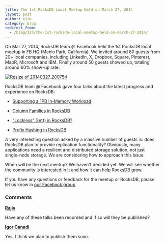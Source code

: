 ```yaml
---
title: The 1st RocksDB Local Meetup Held on March 27, 2014
layout: post
author: xjin
category: blog
redirect_from:
  - /blog/323/the-1st-rocksdb-local-meetup-held-on-march-27-2014/
---
```


On Mar 27, 2014, RocksDB team @ Facebook held the 1st RocksDB local meetup in FB HQ (Menlo Park, California). We invited around 80 guests from 20+ local companies, including LinkedIn, X, Dropbox, Square, Pinterest, MapR, Microsoft and IBM. Finally around 50 guests showed up, totaling around 60% show-up rate.

<!--truncate-->

[![Resize of 20140327_200754](/static/images/Resize-of-20140327_200754-300x225.jpg)](/static/images/Resize-of-20140327_200754-300x225.jpg)

RocksDB team @ Facebook gave four talks about the latest progress and experience on RocksDB:




  * [Supporting a 1PB In-Memory Workload](https://github.com/facebook/rocksdb/raw/gh-pages/talks/2014-03-27-RocksDB-Meetup-Haobo-RocksDB-In-Memory.pdf)




  * [Column Families in RocksDB](https://github.com/facebook/rocksdb/raw/gh-pages/talks/2014-03-27-RocksDB-Meetup-Igor-Column-Families.pdf)




  * ["Lockless" Get() in RocksDB?](https://github.com/facebook/rocksdb/raw/gh-pages/talks/2014-03-27-RocksDB-Meetup-Lei-Lockless-Get.pdf)




  * [Prefix Hashing in RocksDB](https://github.com/facebook/rocksdb/raw/gh-pages/talks/2014-03-27-RocksDB-Meetup-Siying-Prefix-Hash.pdf)


A very interesting question asked by a massive number of guests is: does RocksDB plan to provide replication functionality? Obviously, many applications need a resilient and distributed storage solution, not just single-node storage. We are considering how to approach this issue.

When will be the next meetup? We haven't decided yet. We will see whether the community is interested in it and how it can help RocksDB grow.

If you have any questions or feedback for the meetup or RocksDB, please let us know in [our Facebook group](https://www.facebook.com/groups/rocksdb.dev/).

### Comments

**[Rajiv](geetasen@gmail.com)**

Have any of these talks been recorded and if so will they be published?

**[Igor Canadi](icanadi@fb.com)**

Yes, I think we plan to publish them soon.
